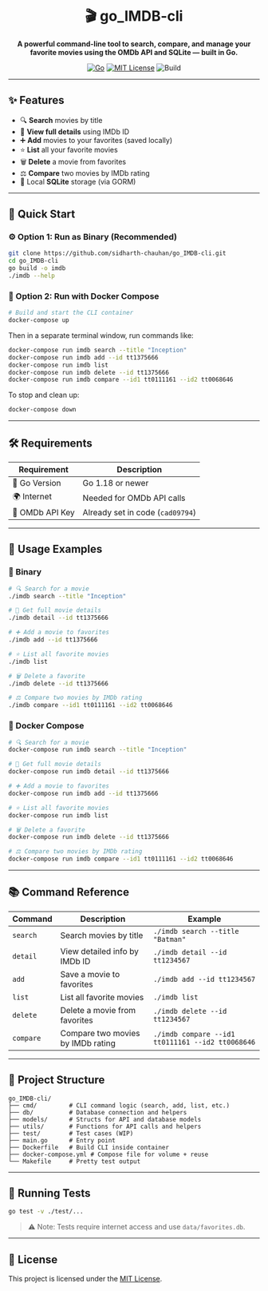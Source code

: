 <h1 align="center">🎬 go_IMDB-cli</h1>

<p align="center">
  <b>A powerful command-line tool to search, compare, and manage your favorite movies using the OMDb API and SQLite — built in Go.</b>
</p>

<p align="center">
  <a href="https://golang.org"><img alt="Go" src="https://img.shields.io/badge/Go-1.18%2B-blue" /></a>
  <a href="LICENSE"><img alt="MIT License" src="https://img.shields.io/badge/License-MIT-green.svg" /></a>
  <img alt="Build" src="https://img.shields.io/badge/build-passing-brightgreen" />
</p>

---

## ✨ Features

- 🔍 **Search** movies by title
- 📖 **View full details** using IMDb ID
- ➕ **Add** movies to your favorites (saved locally)
- ⭐ **List** all your favorite movies
- 🗑️ **Delete** a movie from favorites
- ⚖️ **Compare** two movies by IMDb rating
- 💾 Local **SQLite** storage (via GORM)

---

## 🚀 Quick Start

### ⚙️ Option 1: Run as Binary (Recommended)

```bash
git clone https://github.com/sidharth-chauhan/go_IMDB-cli.git
cd go_IMDB-cli
go build -o imdb
./imdb --help
```

### 🐳 Option 2: Run with Docker Compose

```bash
# Build and start the CLI container
docker-compose up
```

Then in a separate terminal window, run commands like:

```bash
docker-compose run imdb search --title "Inception"
docker-compose run imdb add --id tt1375666
docker-compose run imdb list
docker-compose run imdb delete --id tt1375666
docker-compose run imdb compare --id1 tt0111161 --id2 tt0068646
```

To stop and clean up:

```bash
docker-compose down
```

---

## 🛠️ Requirements

| Requirement         | Description                                 |
|---------------------|---------------------------------------------|
| 🧠 Go Version        | Go 1.18 or newer                             |
| 🌍 Internet          | Needed for OMDb API calls                    |
| 🔑 OMDb API Key      | Already set in code (`cad09794`)             |

---

## 📝 Usage Examples

### 🔧 Binary

```bash
# 🔍 Search for a movie
./imdb search --title "Inception"

# 📖 Get full movie details
./imdb detail --id tt1375666

# ➕ Add a movie to favorites
./imdb add --id tt1375666

# ⭐ List all favorite movies
./imdb list

# 🗑️ Delete a favorite
./imdb delete --id tt1375666

# ⚖️ Compare two movies by IMDb rating
./imdb compare --id1 tt0111161 --id2 tt0068646
```

### 🐳 Docker Compose

```bash
# 🔍 Search for a movie
docker-compose run imdb search --title "Inception"

# 📖 Get full movie details
docker-compose run imdb detail --id tt1375666

# ➕ Add a movie to favorites
docker-compose run imdb add --id tt1375666

# ⭐ List all favorite movies
docker-compose run imdb list

# 🗑️ Delete a favorite
docker-compose run imdb delete --id tt1375666

# ⚖️ Compare two movies by IMDb rating
docker-compose run imdb compare --id1 tt0111161 --id2 tt0068646
```

---

## 📚 Command Reference

| Command    | Description                                 | Example                                      |
|------------|---------------------------------------------|----------------------------------------------|
| `search`   | Search movies by title                      | `./imdb search --title "Batman"`             |
| `detail`   | View detailed info by IMDb ID               | `./imdb detail --id tt1234567`               |
| `add`      | Save a movie to favorites                   | `./imdb add --id tt1234567`                  |
| `list`     | List all favorite movies                    | `./imdb list`                                |
| `delete`   | Delete a movie from favorites               | `./imdb delete --id tt1234567`               |
| `compare`  | Compare two movies by IMDb rating           | `./imdb compare --id1 tt0111161 --id2 tt0068646` |

---

## 📂 Project Structure

```
go_IMDB-cli/
├── cmd/         # CLI command logic (search, add, list, etc.)
├── db/          # Database connection and helpers
├── models/      # Structs for API and database models
├── utils/       # Functions for API calls and helpers
├── test/        # Test cases (WIP)
├── main.go      # Entry point
├── Dockerfile   # Build CLI inside container
├── docker-compose.yml # Compose file for volume + reuse
└── Makefile     # Pretty test output
```

---

## 🧪 Running Tests

```bash
go test -v ./test/...
```

> ⚠️ Note: Tests require internet access and use `data/favorites.db`.

---

## 📄 License

This project is licensed under the [MIT License](LICENSE).
